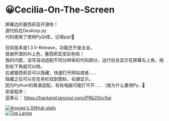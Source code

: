 # 😀Cecilia-On-The-Screen
屏幕边的塞西莉亚开源啦！  
源代码在Desktop.py  
代码使用了使用PyQt库，记得pip!🫠    
  
目前版本是1.3.5-Release，功能还不是太全。  
感谢开源的AI上色，塞西莉亚变彩色啦！  
我的问题，没写自动适配不同分辨率的代码部分，运行后会显示在屏幕左上角，拖到右下角就可以啦。  
右键塞西莉亚可以隐藏，快速打开网站或者......  
隐藏之后可以在任务栏找到图标，右键显示。  
因为Python的离谱适配，有些电脑可能打不开......（我为什么要用Py...🤔  
安装程序：  
蓝奏云： https://hackand.lanzoul.com/iPRb20icr5qj

[![Anurag's GitHub stats](https://github-readme-stats.vercel.app/api?username=HanJiangDrunker&theme=buefy)](https://github.com/anuraghazra/github-readme-stats)  
[![Top Langs](https://github-readme-stats.vercel.app/api/top-langs/?username=HanJiangDrunker&layout=compact)](https://github.com/anuraghazra/github-readme-stats)
